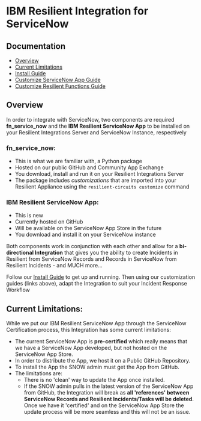 # IBM Resilient Integration for ServiceNow

## Documentation
  - [Overview](#overview)
  - [Current Limitations](#current-limitations)
  - [Install Guide](./docs/install_guide)
  - [Customize ServiceNow App Guide](./docs/customize_snow_guide)
  - [Customize Resilient Functions Guide](./docs/customize_resilient_guide)

## Overview
In order to integrate with ServiceNow, two components are required **fn_service_now** and the **IBM Resilient ServiceNow App** to be installed on your Resilient Integrations Server and ServiceNow Instance, respectively

### fn_service_now:
* This is what we are familiar with, a Python package
* Hosted on our public GitHub and Community App Exchange
* You download, install and run it on your Resilient Integrations Server
* The package includes *customizations* that are imported into your Resilient Appliance using the `resilient-circuits customize` command

### IBM Resilient ServiceNow App:
* This is new
* Currently hosted on GitHub
* Will be available on the ServiceNow App Store in the future
* You download and install it on your ServiceNow instance

Both components work in conjunction with each other and allow for a **bi-directional Integration** that gives you the ability to create Incidents in Resilient from ServiceNow Records and Records in ServiceNow from Resilient Incidents - and MUCH more...

Follow our [Install Guide](./docs/install_guide) to get up and running. Then using our customization guides (links above), adapt the Integration to suit your Incident Response Workflow

## Current Limitations:
While we put our IBM Resilient ServiceNow App through the ServiceNow Certification process, this Integration has some current limitations:

* The current ServiceNow App is **pre-certified** which really means that we have a ServiceNow App developed, but not hosted on the ServiceNow App Store.
* In order to distribute the App, we host it on a Public GitHub Repository. 
* To install the App the SNOW admin must get the App from GitHub. 
* The limitations are:
  * There is no 'clean' way to update the App once installed. 
  * If the SNOW admin pulls in the latest version of the ServiceNow App from GitHub, the Integration will break as **all 'references' between ServiceNow Records and Resilient Incidents/Tasks will be deleted**. Once we have it 'certified' and on the ServiceNow App Store the update process will be more seamless and this will not be an issue.

